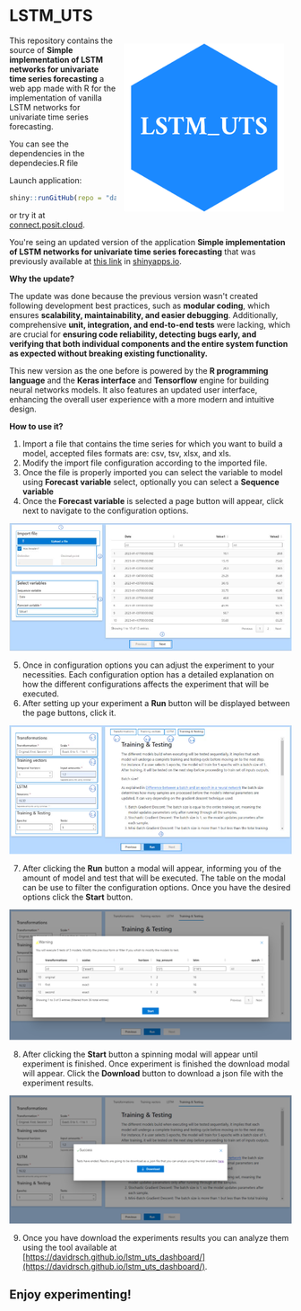 # LSTM_UTS

<img src="logo.png" alt="Cover image" width="285" align="right" style="margin: 1em"/> This repository contains the source of **Simple implementation of LSTM networks for univariate time series forecasting** a web app made with R for the implementation of vanilla LSTM networks for univariate time series forecasting.

You can see the dependencies in the dependecies.R file

Launch application:

``` r
shiny::runGitHub(repo = "davidrsch/simple-LSTM-networks-for-univariateTS", ref = "main")
```

or try it at [connect.posit.cloud](https://davidrsch-lstm-uts.share.connect.posit.cloud).

You're seing an updated version of the application **Simple implementation of LSTM networks for univariate time series forecasting** that was previously available at [this link](https://daviddrsch.shinyapps.io/Simple_LSTM_for_univariate_TS_forecasting/) in [shinyapps.io](https://www.shinyapps.io/).

**Why the update?**

The update was done because the previous version wasn't created following development best practices, such as **modular coding**, which ensures **scalability, maintainability, and easier debugging**. Additionally, comprehensive **unit, integration, and end-to-end tests** were lacking, which are crucial for **ensuring code reliability, detecting bugs early, and verifying that both individual components and the entire system function as expected without breaking existing functionality.**

This new version as the one before is powered by the **R programming language** and the **Keras interface** and **Tensorflow** engine for building neural networks models. It also features an updated user interface, enhancing the overall user experience with a more modern and intuitive design.

**How to use it?**

1. Import a file that contains the time series for which you want to build a model, accepted files formats are: csv, tsv, xlsx, and xls.
2. Modify the import file configuration according to the imported file.
3. Once the file is properly imported you can select the variable to model using **Forecast variable** select, optionally you can select a **Sequence variable**
4. Once the **Forecast variable** is selected a page button will appear, click next to navigate to the configuration options.

![First steps](app/static/first_steps.png)

5. Once in configuration options you can adjust the experiment to your necessities. Each configuration option has a detailed explanation on how the different configurations affects the experiment that will be executed.
6. After setting up your experiment a **Run** button will be displayed between the page buttons, click it.

![Second steps](app/static/second-steps.png)

7. After clicking the **Run** button a modal will appear, informing you of the amount of model and test that will be executed. The table on the modal can be use to filter the configuration options. Once you have the desired options click the **Start** button.

![Third step](app/static/third_steps.png)

8. After clicking the **Start** button a spinning modal will appear until experiment is finished. Once experiment is finished the download modal will appear. Click the **Download** button to download a json file with the experiment results.

![Fourth step](app/static/four_steps.png)

9. Once you have download the experiments results you can analyze them using the tool available at [https://davidrsch.github.io/lstm_uts_dashboard/](https://davidrsch.github.io/lstm_uts_dashboard/).

## Enjoy experimenting!

